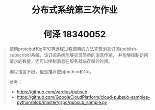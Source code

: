 <h1 align=center>分布式系统第三次作业</h1>

<h1 align=center>何泽  18340052</h1>

> 使用protobuf和gRPC等远程过程调用的方法实现消息订阅(publish-subscribe)系统，该订阅系统能够实现简单的消息传输， 并能够控制访问请求的数量，还可以控制消息在服务器端存储的时间。
>
> 编程语言不限，但是推荐使用python和Go。
>
> 参考：
>
> - https://github.com/vardius/pubsub
> - https://github.com/GoogleCloudPlatform/cloud-pubsub-samples-python/blob/master/grpc/pubsub_sample.py

